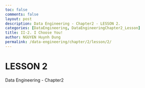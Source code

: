 ```yaml
---
toc: false
comments: false
layout: post
description: Data Engineering - Chapter2 - LESSON 2.
categories: [DataEngineering, DataEngineeringChapter2_Lesson]
title: II-2. I Choose You!
author: NGUYEN Huynh Dung
permalink: /data-engineering/chapter/2/lesson/2/
---
```


# LESSON 2
Data Engineering - Chapter2




